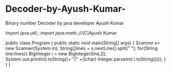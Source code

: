 # Decoder-by-Ayush-Kumar-
 Binary number Decoder by java developer Ayush Kumar


 import java.util.*;
import java.math.*;//(C)Ayush Kumar

public class Program
{
    public static void main(String[] args) {
        Scanner s= new Scanner(System.in);
              String[]lines = s.nextLine().split(" ");
             for(String line:lines){
                   BigInteger i = new BigInteger(line,2);
                   System.out.println(i.toString()+ "|" +((char) Integer.parseInt( i.toString())));
             }
    }
}
